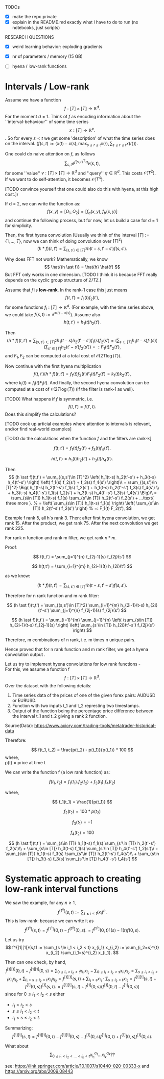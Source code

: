 TODOs
- [x] make the repo private
- [x] explain in the README.md exactly what I have to do to run
      (no notebooks, just scripts)

RESEARCH QUESTIONS
- [x] weird learning behavior: exploding gradients
- [x] nr of parameters / memory (15 GB)
- [ ] hyena / low-rank functions


# Intervals / Low-rank

Assume we have a function
$$
    f: [T] \times [T] \to \mathbb R^d.
$$
For the moment $d=1$. Think of $f$ as encoding information
about the ``interval-behaviour'' of some time series 
$$
    x: [T] \to \mathbb R^e.
$$.
So for every $s < t$ we get some 'description' of what
the time series does on the interval.
($f(s,t) := (x(t) - x(s), \max_{s\le r\le t} x(r), \sum_{s\le r\le t} x(r))$).

One could do naive attention on $f$, as follows
$$
    \sum_{s,t} e^{ f(s,t)^\top q } v(s,t), 
$$
for some ''value'' $v: [T] \times [T] \to \mathbb R^d$ and ''query'' $q \in \mathbb R^d$. This costs $\mathcal O(T^2)$.
If we want to do self-attention, it becomes $\mathcal O(T^4)$.

[TODO convince yourself that one could also do this with hyena,
at this high cost.]\

If d = 2, we can write the function as:
$$
    f(x,y) = [O_1, O_2] = [f_a(x,y), f_b(x,y)]
$$
and continue the following process, but for now, let us build a case for d = 1 for simplicity.
<!-- If we want to apply attention or Hyena to $f$, we need to -->
<!-- do $\mathcal O(T^2)$ calculations. If we want to do self-attention -->
<!-- it becomes $\mathcal O(T^4)$. Goal: speed this up. -->


Then, the first hyena convolution
(Usually we think of the interval $[T] := \{1, \ldots, T\}$,
now we can think of doing convolution over $[T]^2$)
$$
    (h \ast f)(t,t')
    = \sum_{(s,s')\in [T]^2} h(t-s,t'-s') f(s, s').
$$

Why does FFT not work?
Mathematically, we know
$$
    \hat{(h \ast f)}
    =
    \hat{h} \hat{f}
$$
But FFT only works in one dimension.
[TODO I think it is because FFT really depends on the cyclic group structure of $\mathbb Z / T \mathbb Z$.]


Assume that $f$ is **low-rank**.
In the rank-1 case this just means
$$
    f(t, t') = f_1(t) f_2(t'),
$$
for some functions $f_i: [T] \to \mathbb R^d$.
(For example, with the time series above,
we could take $f(s,t) := e^{x(t)-x(s)}$).
Assume also
$$
    h(t, t') = h_1(t) h_2(t').
$$

Then
$$
    (h \ast f)(t,t')
    = \sum_{(s,s')\in [T]^2} h_1(t-s) h_2(t'-s') f_1(s) f_2(s')
    = \left( \sum_{s\in [T]} h_1(t-s) f_1(s) \right) \left( \sum_{s'\in [T]} h_2(t'-s') f_2(s') \right)
    =: F_1(t) F_2(t'),
$$
and $F_1, F_2$ can be computed at a total cost of $\mathcal O(2 T \log(T))$.

Now continue with the first hyena multiplication
$$
    f(t,t') (h \ast f)(t,t') = f_1(t) f_2(t') F_1(t) F_2(t')
    = k_1(t) k_2(t'),
$$
where $k_i(t)=f_i(t) F_i(t)$.
And finally, the second hyena convolution can be computed at a cost of $\mathcal O(2 T \log(T))$
(if the filter is rank-1 as well).

[TODO] What happens if $f$ is symmetric, i.e.
$$
    f(t,t') = f(t',t).
$$
Does this simplify the calculations?

[TODO cook up articial examples where
attention to intervals is relevant,
and/or find real-world examples]

[TODO do the calculations when
the function $f$ and the filters are rank-k]

$$
    f(t,t') = f_1(t) f_2(t') + f_3(t) f_4(t').
$$

$$
    h(t,t') = h_1(t) h_2(t') + h_3(t) h_4(t').
$$

Then
$$
    (h \ast f)(t,t')
    = \sum_{(s,s')\in [T]^2} \left( h_1(t-s) h_2(t'-s') + h_3(t-s) h_4(t'-s') \right) \left( f_1(s) f_2(s') + f_3(s) f_4(s') \right)\\
    = 
    \sum_{(s,s')\in [T]^2} 
    \Big(
    h_1(t-s) h_2(t'-s') f_1(s) f_2(s')
    +
    h_1(t-s) h_2(t'-s') f_3(s) f_4(s') \\
    +
    h_3(t-s) h_4(t'-s') f_1(s) f_2(s')
    +
    h_3(t-s) h_4(t'-s') f_3(s) f_4(s')
    \Big)\\
    =
    \sum_{s\in [T]} h_1(t-s) f_1(s) \sum_{s'\in [T]} h_2(t'-s') f_2(s')
    +
    ...\text{ three more }.
    % = \left( \sum_{s\in [T]} h_1(t-s) f_1(s) \right) \left( \sum_{s'\in [T]} h_2(t'-s') f_2(s') \right)
    % =: F_1(t) F_2(t'),
$$


Example f rank 5, all h's rank 3.
Then: after first hyena convolution, we get rank 15.
After the product, we get rank 75.
After the next convolution we get rank 225.

For rank n function and rank m filter, we get rank $n*m$.

Proof:

$$
    f(t,t') = \sum_{j=1}^{n} f_{2j-1}(s) f_{2j}(s')
$$

$$
    h(t,t') = \sum_{i=1}^{m} h_{2i-1}(t) h_{2i}(t')
$$

as we know:

$$
    (h \ast f)(t,t')
    = \sum_{(s,s')\in [T]^2} h(t-s,t'-s') f(s, s').
$$

Therefore for n rank function and m rank filter:

$$
    (h \ast f)(t,t') = \sum_{(s,s')\in [T]^2} \sum_{i=1}^{m} h_{2i-1}(t-s) h_{2i}(t'-s') \sum_{j=1}^{n} f_{2j-1}(s) f_{2j}(s') 
$$

$$
    (h \ast f)(t,t') = \sum_{i=1}^{m} \sum_{j=1}^{n} \left( \sum_{s\in [T]} h_{2i-1}(t-s) f_{2j-1}(s) \right) \left( \sum_{s'\in [T]} h_{2i}(t'-s') f_{2j}(s') \right)
$$


Therefore, m combinations of n rank, i.e. m times n unique pairs. 

Hence proved that for n rank function and m rank filter, we get a hyena convolution output .

Let us try to implement hyena convolutions for low rank functions - \
For this, we assume a function f 
$$
    f: [T] \times [T] \to \mathbb R^d.
$$
Over the dataset with the following details:

1. Time series data of the prices of one of the given forex pairs: AUDUSD or EURUSD. 
2. Function with two inputs t_1 and t_2 represting two timestamps.
3. Output of the function being the percentage price difference between the interval t_1 and t_2 giving a rank 2 function.

Source(Data): https://www.axiory.com/trading-tools/metatrader-historical-data

Therefore:

$$
    f(t_1, t_2) = \frac{p(t_2) - p(t_1)}{p(t_1)} * 100
$$
where, \
p(t) = price at time t

We can write the function f (a low rank function) as:

$$
    f(t_1, t_2) = f_1(t_1).f_2(t_2) + f_3(t_1).f_4(t_2)
$$

where,

$$
    f_1(t_1) = \frac{1}{p(t_1)}
$$

$$
    f_2(t_2) = 100* p(t_2)
$$

$$
    f_3(t_1) = -1
$$

$$
    f_4(t_2) = 100
$$

$$
    (h \ast f)(t,t') = \sum_{s\in [T]} h_1(t-s) f_1(s) \sum_{s'\in [T]} h_2(t'-s') f_2(s')\\ 
    + \sum_{s\in [T]} h_3(t-s) f_1(s) \sum_{s'\in [T]} h_4(t'-s') f_2(s')\\ 
    + \sum_{s\in [T]} h_1(t-s) f_3(s) \sum_{s'\in [T]} h_2(t'-s') f_4(s')\\ 
    + \sum_{s\in [T]} h_3(t-s) f_3(s) \sum_{s'\in [T]} h_4(t'-s') f_4(s')
$$


# Systematic approach to creating low-rank interval functions

We saw the example, for any $n \ge 1$,
$$
    f^{[1^n]}(s,t) := \sum_{s \le i < t} (x_i)^n.
$$
This is low-rank: because we can write it as
$$
    f^{[1^n]}(s,t)
    = f^{[1^n]}(0,t) - f^{[1^n]}(0,s).
    = f^{[1^n]}(0,t) 1(s) - 1(t) f(0,s).
$$

Let us try
$$
    f^{[1][1]}(s,t)
    := \sum_{s \le i_1 < i_2 < t} x_{i_1} x_{i_2}
    := \sum_{i_2=s}^{t} x_{i_2} \sum_{i_1=s}^{i_2} x_{i_1}.
$$

Then can one check, by hand,
$$
    f^{[1][1]}(0,t) - f^{[1][1]}(0,s)
    =
    \sum_{0 \le i_1 < i_2 < t} x_{i_1} x_{i_2}
    -
    \sum_{0 \le i_1 < i_2 < s} x_{i_1} x_{i_2}
    =
    \sum_{s \le i_1 < i_2 < t} x_{i_1} x_{i_2}
    +
    \sum_{i_1 < s \le i_2 < t} x_{i_1} x_{i_2}
    =
    f^{[1][1]}(s,t)
    +
    \sum_{i_1 < s} x_{i_1} \cdot \sum_{s \le i_2 < t} x_{i_2}
    =
    f^{[1][1]}(s,t)
    +
    f^{[1]}(0,s) f^{[1]}(s,t).
    =
    f^{[1][1]}(s,t)
    +
    f^{[1]}(0,s) ( f^{[1]}(0,t) - f^{[1]}(0,s) )
$$
since for $0 \le i_1 < i_2 < s$ either
- $i_1 < i_2 < s$
- $s \le i_1 < i_2 < t$
- $i_1 < s \le i_2 < t$.

Summarizing:
$$
    f^{[1][1]}(s,t)
    =
    f^{[1][1]}(0,t) - f^{[1][1]}(0,s)
    -
    f^{[1]}(0,s) f^{[1]}(0,t) 
    +
    f^{[1]}(0,s) f^{[1]}(0,s).
$$

What about
$$
    \sum_{0 \le i_1 < i_2 < ... < i_k < t} x^{\alpha_1}_{i_1} ... x^{\alpha_k}_{i_k} ??
$$

see:
https://link.springer.com/article/10.1007/s10440-020-00333-x
and
https://arxiv.org/abs/2009.08443